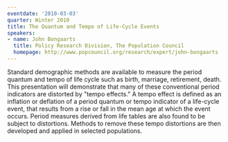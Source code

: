 ```yaml
---
eventdate: '2010-03-03'
quarter: Winter 2010
title: The Quantum and Tempo of Life-Cycle Events
speakers:
- name: John Bongaarts
  title: Policy Research Division, The Population Council
  homepage: http://www.popcouncil.org/research/expert/john-bongaarts
---
```

Standard demographic methods are available to measure the period quantum and tempo of life cycle such as birth, marriage, retirement, death. This presentation will demonstrate that many of these conventional period indicators are distorted by &quot;tempo effects.&quot; A tempo effect is defined as an inflation or deflation of a period quantum or tempo indicator of a life-cycle event, that results from a rise or fall in the mean age at which the event occurs. Period measures derived from life tables are also found to be subject to distortions. Methods to remove these tempo distortions are then developed and applied in selected populations.

